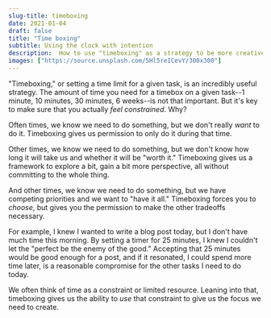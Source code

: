 ```yaml
---
slug-title: timeboxing
date: 2021-01-04
draft: false
title: "Time boxing"
subtitle: Using the clock with intention
description:  How to use "timeboxing" as a strategy to be more creative.
images: ["https://source.unsplash.com/5Hl5reICevY/300x300"]
---
```


"Timeboxing," or setting a time limit for a given task, is an incredibly useful strategy. The amount of time you need for a timebox on a given task--1 minute, 10 minutes, 30 minutes, 6 weeks--is not that important. But it's key to make sure that you actually _feel constrained_. Why?

Often times, we know we need to do something, but we don't really _want_ to do it. Timeboxing gives us permission to only do it during that time.

Other times, we know we need to do something, but we don't know how long it will take us and whether it will be "worth it." Timeboxing gives us a framework to explore a bit, gain a bit more perspective, all without committing to the whole thing.

And other times, we know we need to do something, but we have competing priorities and we want to "have it all." Timeboxing forces you to _choose_, but gives you the permission to make the other tradeoffs necessary.

For example, I knew I wanted to write a blog post today, but I don't have much time this morning. By setting a timer for 25 minutes, I knew I couldn't let the "perfect be the enemy of the good." Accepting that 25 minutes would be good enough for a post, and if it resonated, I could spend more time later, is a reasonable compromise for the other tasks I need to do today.

We often think of time as a constraint or limited resource. Leaning into that, timeboxing gives us the ability to _use_ that constraint to give us the focus we need to create.
